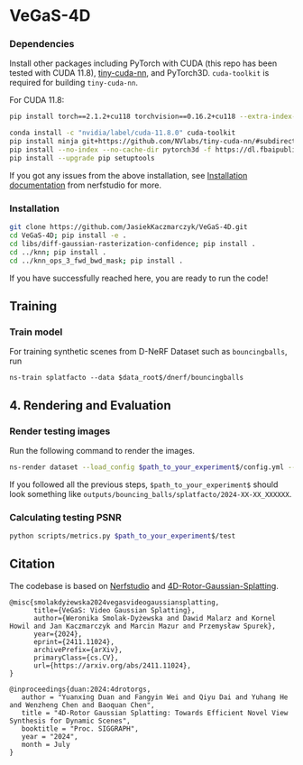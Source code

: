 # VeGaS-4D

### Dependencies
 
Install other packages including PyTorch with CUDA (this repo has been tested with CUDA 11.8), [tiny-cuda-nn](https://github.com/NVlabs/tiny-cuda-nn), and PyTorch3D.
`cuda-toolkit` is required for building `tiny-cuda-nn`.

For CUDA 11.8:

```bash
pip install torch==2.1.2+cu118 torchvision==0.16.2+cu118 --extra-index-url https://download.pytorch.org/whl/cu118

conda install -c "nvidia/label/cuda-11.8.0" cuda-toolkit
pip install ninja git+https://github.com/NVlabs/tiny-cuda-nn/#subdirectory=bindings/torch
pip install --no-index --no-cache-dir pytorch3d -f https://dl.fbaipublicfiles.com/pytorch3d/packaging/wheels/py38_cu118_pyt200/download.html
pip install --upgrade pip setuptools
```

If you got any issues from the above installation, see [Installation documentation](https://github.com/nerfstudio-project/nerfstudio/blob/main/docs/quickstart/installation.md) from nerfstudio for more.

### Installation

```bash
git clone https://github.com/JasiekKaczmarczyk/VeGaS-4D.git
cd VeGaS-4D; pip install -e .
cd libs/diff-gaussian-rasterization-confidence; pip install .
cd ../knn; pip install .
cd ../knn_ops_3_fwd_bwd_mask; pip install .
```
If you have successfully reached here, you are ready to run the code! 

## Training
### Train model
For training synthetic scenes from D-NeRF Dataset such as `bouncingballs`, run 
```
ns-train splatfacto --data $data_root$/dnerf/bouncingballs
```

## 4. Rendering and Evaluation

### Render testing images 
Run the following command to render the images.  
```bash
ns-render dataset --load_config $path_to_your_experiment$/config.yml --output-path $path_to_your_experiment$ --split test
```
If you followed all the previous steps, `$path_to_your_experiment$` should look
something like `outputs/bouncing_balls/splatfacto/2024-XX-XX_XXXXXX`.
### Calculating testing PSNR
```bash
python scripts/metrics.py $path_to_your_experiment$/test
```

## Citation

The codebase is based on [Nerfstudio](https://github.com/nerfstudio-project/nerfstudio) and [4D-Rotor-Gaussian-Splatting](https://github.com/weify627/4D-Rotor-Gaussians).

```
@misc{smolakdyżewska2024vegasvideogaussiansplatting,
      title={VeGaS: Video Gaussian Splatting}, 
      author={Weronika Smolak-Dyżewska and Dawid Malarz and Kornel Howil and Jan Kaczmarczyk and Marcin Mazur and Przemysław Spurek},
      year={2024},
      eprint={2411.11024},
      archivePrefix={arXiv},
      primaryClass={cs.CV},
      url={https://arxiv.org/abs/2411.11024}, 
}
```

```
@inproceedings{duan:2024:4drotorgs,
   author = "Yuanxing Duan and Fangyin Wei and Qiyu Dai and Yuhang He and Wenzheng Chen and Baoquan Chen",
   title = "4D-Rotor Gaussian Splatting: Towards Efficient Novel View Synthesis for Dynamic Scenes",
   booktitle = "Proc. SIGGRAPH",
   year = "2024",
   month = July
}
```


